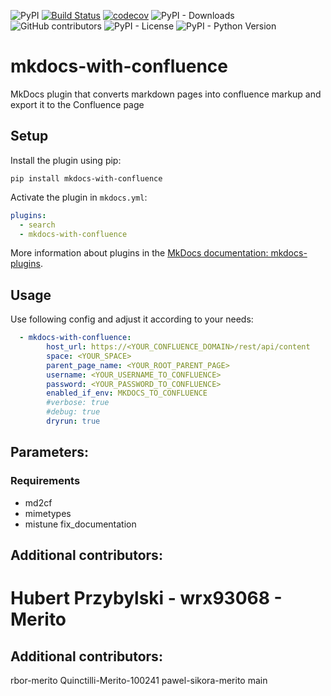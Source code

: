 ![PyPI](https://img.shields.io/pypi/v/mkdocs-with-confluence)
[![Build Status](https://app.travis-ci.com/pawelsikora/mkdocs-with-confluence.svg?token=Nxwjs6L2kEPqZeJARZzo&branch=main)](https://app.travis-ci.com/pawelsikora/mkdocs-with-confluence)
[![codecov](https://codecov.io/gh/pawelsikora/mkdocs-with-confluence/branch/master/graph/badge.svg)](https://codecov.io/gh/pawelsikora/mkdocs-with-confluence)
![PyPI - Downloads](https://img.shields.io/pypi/dm/mkdocs-with-confluence)
![GitHub contributors](https://img.shields.io/github/contributors/pawelsikora/mkdocs-with-confluence)
![PyPI - License](https://img.shields.io/pypi/l/mkdocs-with-confluence)
![PyPI - Python Version](https://img.shields.io/pypi/pyversions/mkdocs-with-confluence)
# mkdocs-with-confluence 

MkDocs plugin that converts markdown pages into confluence markup
and export it to the Confluence page

## Setup
Install the plugin using pip:

`pip install mkdocs-with-confluence`

Activate the plugin in `mkdocs.yml`:

```yaml
plugins:
  - search
  - mkdocs-with-confluence
```

More information about plugins in the [MkDocs documentation: mkdocs-plugins](https://www.mkdocs.org/user-guide/plugins/).

## Usage

Use following config and adjust it according to your needs:

```yaml
  - mkdocs-with-confluence:
        host_url: https://<YOUR_CONFLUENCE_DOMAIN>/rest/api/content
        space: <YOUR_SPACE>
        parent_page_name: <YOUR_ROOT_PARENT_PAGE>
        username: <YOUR_USERNAME_TO_CONFLUENCE>
        password: <YOUR_PASSWORD_TO_CONFLUENCE>
        enabled_if_env: MKDOCS_TO_CONFLUENCE
        #verbose: true
        #debug: true
        dryrun: true
```

## Parameters:

### Requirements
- md2cf
- mimetypes
- mistune
fix_documentation
## Additional contributors:
Hubert Przybylski - wrx93068 - Merito 
=======

## Additional contributors:
rbor-merito
Quinctilli-Merito-100241
pawel-sikora-merito
main
